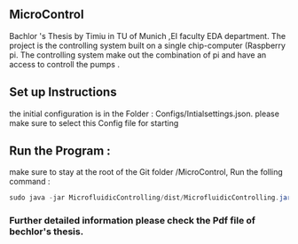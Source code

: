 ## MicroControl

Bachlor 's Thesis by Timiu in TU of Munich ,EI faculty EDA department.
The project is the controlling system built on a single chip-computer (Raspberry pi. The controlling system make out the combination of pi and have an access to controll  the pumps .


## Set up Instructions

the initial configuration is in the Folder  :   Configs/Intialsettings.json. please make sure to select this Config file for starting 

## Run the Program : 

make sure to stay at the root of the Git folder  /MicroControl, Run the folling command : 
```java
sudo java -jar MicrofluidicControlling/dist/MicrofluidicControlling.jar 
```


### Further detailed information please check the Pdf file of bechlor's thesis.


